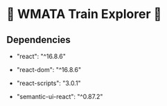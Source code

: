 # 🚆 WMATA Train Explorer 🚆

## Dependencies

* "react": "^16.8.6"
* "react-dom": "^16.8.6"
* "react-scripts": "3.0.1"

* "semantic-ui-react": "^0.87.2"
